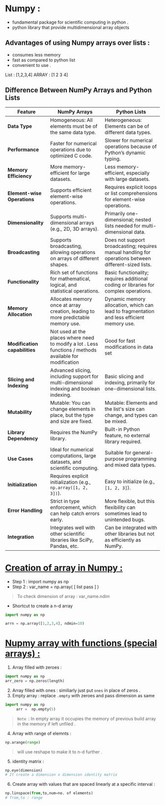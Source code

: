 # Numpy :
- fundamental package for scientific computing in python .
- python library that provide multidimensional array objects 

## Advantages of using Numpy arrays over lists : 
- consumes less memory 
- fast as compared to python list
- convenient to use .

List : [1,2,3,4]
ARRAY : [1 2 3 4]

## Difference Between NumPy Arrays and Python Lists

| **Feature**                   | **NumPy Arrays**                                                                                        | **Python Lists**                                                                                      |
|-------------------------------|---------------------------------------------------------------------------------------------------------|-------------------------------------------------------------------------------------------------------|
| **Data Type**                 | Homogeneous: All elements must be of the same data type.                                                | Heterogeneous: Elements can be of different data types.                                               |
| **Performance**               | Faster for numerical operations due to optimized C code.                                                | Slower for numerical operations because of Python’s dynamic typing.                                   |
| **Memory Efficiency**         | More memory-efficient for large datasets.                                                               | Less memory-efficient, especially with large datasets.                                                |
| **Element-wise Operations**   | Supports efficient element-wise operations.                                                             | Requires explicit loops or list comprehensions for element-wise operations.                           |
| **Dimensionality**            | Supports multi-dimensional arrays (e.g., 2D, 3D arrays).                                                | Primarily one-dimensional; nested lists needed for multi-dimensional data.                            |
| **Broadcasting**              | Supports broadcasting, allowing operations on arrays of different shapes.                               | Does not support broadcasting; requires manual handling for operations between different-sized lists. |
| **Functionality**             | Rich set of functions for mathematical, logical, and statistical operations.                            | Basic functionality; requires additional coding or libraries for complex operations.                  |
| **Memory Allocation**         | Allocates memory once at array creation, leading to more predictable memory use.                        | Dynamic memory allocation, which can lead to fragmentation and less efficient memory use.             |
| **Modification capabilities** | Not used at the places where need to modify a lot . Less functions / methods available for modification | Good for fast modifications in data set                                                               |
| **Slicing and Indexing**      | Advanced slicing, including support for multi-dimensional indexing and boolean indexing.                | Basic slicing and indexing, primarily for one-dimensional lists.                                      |
| **Mutability**                | Mutable: You can change elements in place, but the type and size are fixed.                             | Mutable: Elements and the list's size can change, and types can be mixed.                             |
| **Library Dependency**        | Requires the NumPy library.                                                                             | Built-in Python feature, no external library required.                                                |
| **Use Cases**                 | Ideal for numerical computations, large datasets, and scientific computing.                             | Suitable for general-purpose programming and mixed data types.                                        |
| **Initialization**            | Requires explicit initialization (e.g., `np.array([1, 2, 3])`).                                         | Easy to initialize (e.g., `[1, 2, 3]`).                                                               |
| **Error Handling**            | Strict in type enforcement, which can help catch errors early.                                          | More flexible, but this flexibility can sometimes lead to unintended bugs.                            |
| **Integration**               | Integrates well with other scientific libraries like SciPy, Pandas, etc.                                | Can be integrated with other libraries but not as efficiently as NumPy.                               |

# [Creation of array in Numpy :](./array.py) 
- Step 1 : import numpy as np 
- Step 2 : var_name = np.array( [ list pass ] )

> To check dimension of array : var_name.ndim

- Shortcut to create a n-d array

```python
import numpy as np

arrn = np.array([1,2,3,4], ndmin=10)

```
# [Nupmy array with functions (special arrays) :](./Special_arrays.py) 
1. Array filled with zeroes : 
```python
import numpy as np 
arr_zero = np.zeros(length)
```
2. Array filled with ones :
similiarly just put `ones` in place of zeros . 
3. Empty array : replace `.empty` with zeroes and pass dimension as same 
 ```python
import numpy as np
      arr =  np.empty(5)
```
> `Note `: In empty array it occupies the memory of previous build array in the memory if left unfiled .

4. Array with range of elemnts :
```python
np.arange(range)
```
> will use reshape to make it to n-d further .
5. identity matrix : 
```python
np.eye(dimension)
# It create a dimension x dimension identity matrix 
```
6. Create array with values that are spaced linearly at a specific interval :
```python
np.linspace(from,to,num=no. of elements)
# from,to : range
```